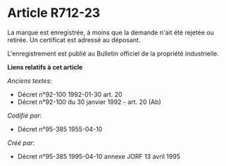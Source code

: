 # Article R712-23

La marque est enregistrée, à moins que la demande n'ait été rejetée ou retirée. Un certificat est adressé au déposant.

L'enregistrement est publié au Bulletin officiel de la propriété industrielle.

**Liens relatifs à cet article**

_Anciens textes_:

  - Décret n°92-100 1992-01-30 art. 20
  - Décret n°92-100 du 30 janvier 1992 - art. 20 (Ab)

_Codifié par_:

  - Décret n°95-385 1955-04-10

_Créé par_:

  - Décret n°95-385 1995-04-10 annexe JORF 13 avril 1995
